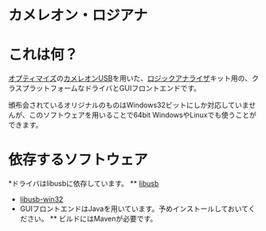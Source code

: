 カメレオン・ロジアナ
=================

これは何？
=================
[オプティマイズ](http://optimize.ath.cx/)の[カメレオンUSB](http://optimize.ath.cx/cusb/index.html)を用いた、[ロジックアナライザ](http://optimize.ath.cx/cusb/logiana.html)キット用の、クラスプラットフォームなドライバとGUIフロントエンドです。

頒布会されているオリジナルのものはWindows32ビットにしか対応していませんが、このソフトウェアを用いることで64bit WindowsやLinuxでも使うことができます。

依存するソフトウェア
================
 *ドライバはlibusbに依存しています。
 ** [libusb](http://www.libusb.org/)
 * [libusb-win32](http://sourceforge.net/apps/trac/libusb-win32/wiki)
 * GUIフロントエンドはJavaを用いています。予めインストールしておいてください。
 ** ビルドにはMavenが必要です。

